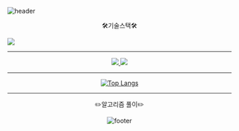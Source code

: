 
![header](https://capsule-render.vercel.app/api?type=wave&color=auto&height=400&section=header&text=shshun&fontSize=90)
<center>🛠️기술스택🛠️ </center>  


<img src="https://img.shields.io/badge/Python-3766AB?style=flat-square&logo=Python&logoColor=white"/></a>

* * *

<div align="center" text-align="center">
    <a href="https://solved.ac/skyworking/" target="_blank">
    <img src="http://mazassumnida.wtf/api/generate_badge?boj=skyworking"/>
    </a>
    <a href="https://github.com/shshun/github-readme-stats" target="_blank">
    <img src="https://github-readme-stats.vercel.app/api?username=shshun&show_icons=true&theme=radical"/>
    </a>
<div>
  


* * *

[![Top Langs](https://github-readme-stats.vercel.app/api/top-langs/?username=shshun&layout=compact)](https://github.com/shshun/github-readme-stats)

* * *

<center>✏️알고리즘 풀이✏️</center>  


    
    
![footer](https://capsule-render.vercel.app/api?section=footer)
